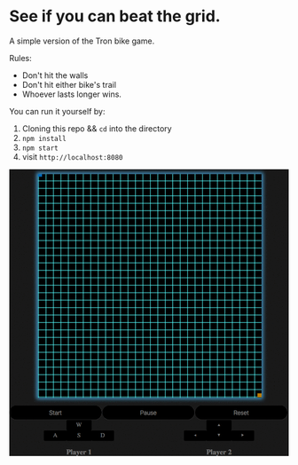 # See if you can beat the grid.  

A simple version of the Tron bike game.

Rules:
* Don't hit the walls 
* Don't hit either bike's trail
* Whoever lasts longer wins.

You can run it yourself by:

1. Cloning this repo && `cd` into the directory
2. `npm install`
3. `npm start`
4. visit `http://localhost:8080`

![Game Play](documentation/gameplay.gif?raw=true)